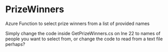 # PrizeWinners
Azure Function to select prize winners from a list of provided names

Simply change the code inside GetPrizeWinners.cs on lne 22 to names of people you want to select from, or change the code to read from a text file perhaps?
